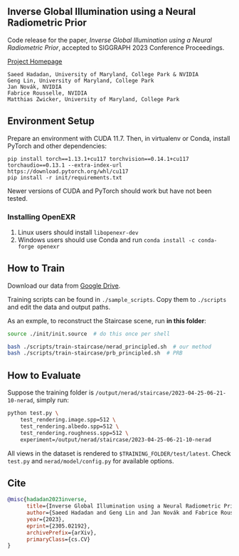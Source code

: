 Inverse Global Illumination using a Neural Radiometric Prior
---

Code release for the paper, *Inverse Global Illumination using a Neural Radiometric Prior*, accepted to SIGGRAPH 2023 Conference Proceedings.

[Project Homepage](https://inverse-neural-radiosity.github.io/)

```
Saeed Hadadan, University of Maryland, College Park & NVIDIA
Geng Lin, University of Maryland, College Park
Jan Novák, NVIDIA
Fabrice Rousselle, NVIDIA
Matthias Zwicker, University of Maryland, College Park
```

## Environment Setup

Prepare an environment with CUDA 11.7.
Then, in virtualenv or Conda, install PyTorch and other dependencies:

```
pip install torch==1.13.1+cu117 torchvision==0.14.1+cu117 torchaudio==0.13.1 --extra-index-url https://download.pytorch.org/whl/cu117
pip install -r init/requirements.txt
```

Newer versions of CUDA and PyTorch should work but have not been tested.

### Installing OpenEXR

1. Linux users should install `libopenexr-dev`
1. Windows users should use Conda and run `conda install -c conda-forge openexr`

## How to Train

Download our data from [Google Drive](https://drive.google.com/drive/folders/1V-LVNWWhIVmhF3n2xflYFuwLiQRvVcW0?usp=sharing).

Training scripts can be found in `./sample_scripts`. Copy them to `./scripts` and edit the data and output paths.

As an exmple, to reconstruct the Staircase scene, run **in this folder**:

```bash
source ./init/init.source  # do this once per shell

bash ./scripts/train-staircase/nerad_principled.sh  # our method
bash ./scripts/train-staircase/prb_principled.sh  # PRB
```

## How to Evaluate

Suppose the training folder is `/output/nerad/staircase/2023-04-25-06-21-10-nerad`, simply run:

```bash
python test.py \
    test_rendering.image.spp=512 \
    test_rendering.albedo.spp=512 \
    test_rendering.roughness.spp=512 \
    experiment=/output/nerad/staircase/2023-04-25-06-21-10-nerad
```

All views in the dataset is rendered to `$TRAINING_FOLDER/test/latest`. Check `test.py` and `nerad/model/config.py` for available options.

## Cite

```bibtex
@misc{hadadan2023inverse,
      title={Inverse Global Illumination using a Neural Radiometric Prior},
      author={Saeed Hadadan and Geng Lin and Jan Novák and Fabrice Rousselle and Matthias Zwicker},
      year={2023},
      eprint={2305.02192},
      archivePrefix={arXiv},
      primaryClass={cs.CV}
}
```
